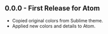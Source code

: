 ## 0.0.0 - First Release for Atom
* Copied original colors from Sublime theme.
* Applied new colors and details to Atom.
